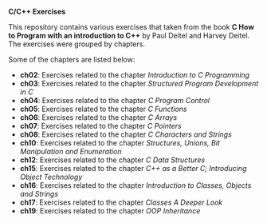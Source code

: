 **C/C++ Exercises**

This repository contains various exercises that taken from the book **C How to Program with an introduction to C++** by Paul Deitel and Harvey Deitel.
The exercises were grouped by chapters. 

Some of the chapters are listed below:

- **ch02**: Exercises related to the chapter *Introduction to C Programming*
- **ch03**: Exercises related to the chapter *Structured Program Development in C*
- **ch04**: Exercises related to the chapter *C Program Control*
- **ch05**: Exercises related to the chapter *C Functions*
- **ch06**: Exercises related to the chapter *C Arrays*
- **ch07**: Exercises related to the chapter *C Pointers*
- **ch08**: Exercises related to the chapter *C Characters and Strings*
- **ch10**: Exercises related to the chapter *Structures, Unions, Bit Manipulation and Enumeration*
- **ch12**: Exercises related to the chapter *C Data Structures*
- **ch15**: Exercises related to the chapter *C++ as a Better C; Introducing Object Technology*
- **ch16**: Exercises related to the chapter *Introduction to Classes, Objects and Strings*
- **ch17**: Exercises related to the chapter *Classes A Deeper Look*
- **ch19**: Exercises related to the chapter *OOP Inheritance*

